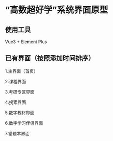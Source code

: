 # “高数超好学”系统界面原型

## 使用工具

Vue3 + Element Plus

## 已有界面（按照添加时间排序）

1.主界面（首页）

2.课程界面

3.考研专区界面

4.搜索界面

5.数字教材界面

6.数字学习伴侣界面

7.错题本界面
